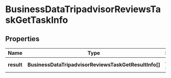 # BusinessDataTripadvisorReviewsTaskGetTaskInfo

## Properties

| Name | Type | Description | Notes |
|------------ | ------------- | ------------- | -------------|
**result** | **BusinessDataTripadvisorReviewsTaskGetResultInfo[]** | array of results |[optional]|